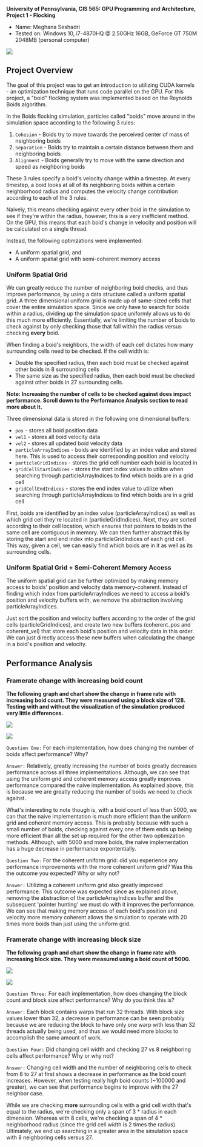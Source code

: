 **University of Pennsylvania, CIS 565: GPU Programming and Architecture,
Project 1 - Flocking**

* Name: Meghana Seshadri
* Tested on: Windows 10, i7-4870HQ @ 2.50GHz 16GB, GeForce GT 750M 2048MB (personal computer)


![](images/demo2-10000.gif)


## Project Overview

The goal of this project was to get an introduction to utilizing CUDA kernels - an optimization technique that runs code parallel on the GPU. For this project, a "boid" flocking system was implemented based on the Reynolds Boids algorithm.

In the Boids flocking simulation, particles called "boids" move around in the simulation space according to the following 3 rules:

1. `Cohesion` - Boids try to move towards the perceived center of mass of neighboring boids
2. `Separation` - Boids try to maintain a certain distance between them and neighboring boids
3. `Alignment` - Boids generally try to move with the same direction and speed as neighboring boids

These 3 rules specify a boid's velocity change within a timestep. At every timestep, a boid looks at all of its neighboring boids within a certain neighborhood radius and computes the velocity change contribution according to each of the 3 rules. 

Naively, this means checking against every other boid in the simulation to see if they're within the radius, however, this is a very inefficient method. On the GPU, this means that each boid's change in velocity and position will be calculated on a single thread. 

Instead, the following optimzations were implemented: 

* A uniform spatial grid, and
* A uniform spatial grid with semi-coherent memory access


### Uniform Spatial Grid

We can greatly reduce the number of neighboring boid checks, and thus improve performance, by using a data structure called a uniform spatial grid. A three dimensional uniform grid is made up of same-sized cells that cover the entire simulation space. Since we only have to search for boids within a radius, dividing up the simulation space uniformly allows us to do this much more efficiently. Essentially, we're limiting the number of boids to check against by only checking those that fall within the radius versus checking **every** boid.

When finding a boid's neighbors, the width of each cell dictates how many surrounding cells need to be checked. If the cell width is:

* Double the specified radius, then each boid must be checked against other boids in 8 surrounding cells
* The same size as the specified radius, then each boid must be checked against other boids in 27 surrounding cells. 

**Note: Increasing the number of cells to be checked against does impact performance. Scroll down to the Performance Analysis section to read more about it.**


Three dimensional data is stored in the following one dimensional buffers:

* `pos` - stores all boid position data
* `vel1` - stores all boid velocity data
* `vel2` - stores all updated boid velocity data
* `particleArrayIndices` - boids are identified by an index value and stored here. This is used to access their corresponding position and velocity 
* `particleGridIndices` - stores the grid cell number each boid is located in
* `gridCellStartIndices` - stores the start index values to utilize when searching through particleArrayIndices to find which boids are in a grid cell
* `gridCellEndIndices` - stores the end index value to utilize when searching through particleArrayIndices to find which boids are in a grid cell


First, boids are identified by an index value (particleArrayIndices) as well as which grid cell they're located in (particleGridIndices). Next, they are sorted according to their cell location, which ensures that pointers to boids in the same cell are contiguous in memory. We can then further abstract this by storing the start and end index into particleGridIndices of each grid cell. This way, given a cell, we can easily find which boids are in it as well as its surrounding cells.


### Uniform Spatial Grid + Semi-Coherent Memory Access

The uniform spatial grid can be further optimized by making memory access to boids' position and velocity data memory-coherent. Instead of finding which index from particleArrayIndices we need to access a boid's position and velocity buffers with, we remove the abstraction involving particleArrayIndices.

Just sort the position and velocity buffers according to the order of the grid cells (particleGridIndices), and create two new buffers (coherent_pos and coherent_vel) that store each boid's position and velocity data in this order. We can just directly access these new buffers when calculating the change in a boid's position and velocity.


## Performance Analysis 


### Framerate change with increasing boid count

**The following graph and chart show the change in frame rate with increasing boid count. They were measured using a block size of 128. Testing with and without the visualization of the simulation produced very little differences.**

![](images/boidsandfps-scatter2.PNG)

![](images/boidsandfpschart2.PNG)


`Question One:` For each implementation, how does changing the number of boids affect performance? Why?

`Answer:` Relatively, greatly increasing the number of boids greatly decreases performance across all three implementations. Although, we can see that using the uniform grid and coherent memory access greatly improves performance compared the naive implementation. As explained above, this is because we are greatly reducing the number of boids we need to check against. 

What's interesting to note though is, with a boid count of less than 5000, we can that the naive implementation is much more efficient than the uniform grid and coherent memory access. This is probably because with such a small number of boids, checking against every one of them ends up being more efficient than all the set up required for the other two optimization methods. Although, with 5000 and more boids, the naive implementation has a huge decrease in performance expontentially.


`Question Two:` For the coherent uniform grid: did you experience any performance improvements with the more coherent uniform grid? Was this the outcome you expected? Why or why not?

`Answer:` Utilizing a coherent uniform grid also greatly improved performance. This outcome was expected since as explained above, removing the abstraction of the particleArrayIndices buffer and the subsequent 'pointer hunting' we must do with it improves the performance. We can see that making memory access of each boid's position and velocity more memory coherent allows the simulation to operate with 20 times more boids than just using the uniform grid.


### Framerate change with increasing block size

**The following graph and chart show the change in frame rate with increasing block size. They were measured using a boid count of 5000.**

![](images/blocksizeandfps-scatter.PNG)

![](images/blocksizeandfpschart.PNG)


`Question Three:` For each implementation, how does changing the block count and block size affect performance? Why do you think this is?

`Answer:` Each block contains warps that run 32 threads. With block size values lower than 32, a decrease in performance can be seen probably because we are reducing the block to have only one warp with less than 32 threads actually being used, and thus we would need more blocks to accomplish the same amount of work. 


`Question Four:` Did changing cell width and checking 27 vs 8 neighboring cells affect performance? Why or why not?

`Answer:` Changing cell width and the number of neighboring cells to check from 8 to 27 at first shows a decrease in performance as the boid count increases. However, when testing really high boid counts (~100000 and greater), we can see that performance begins to improve with the 27 neighbor case.

While we are checking **more** surrounding cells with a grid cell width that's equal to the radius, we're  checking only a span of 3 * radius in each dimension. Whereas with 8 cells, we're checking a span of 4 * neighborhood radius (since the grid cell width is 2 times the radius). Ultimately, we end up searching in a greater area in the simulation space with 8 neighboring cells versus 27.